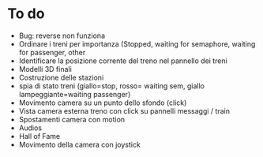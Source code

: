 # To do

  * Bug: reverse non funziona
  * Ordinare i treni per importanza (Stopped, waiting for semaphore, waiting for passenger, other
  * Identificare la posizione corrente del treno nel pannello dei treni
  * Modelli 3D finali
  * Costruzione delle stazioni
  * spia di stato treni (giallo=stop, rosso= waiting sem, giallo lampeggiante=waiting passenger)
  * Movimento camera su un punto dello sfondo (click) 
  * Vista camera esterna treno con click su pannelli messaggi / train
  * Spostamenti camera con motion
  * Audios
  * Hall of Fame
  * Movimento della camera con joystick
  